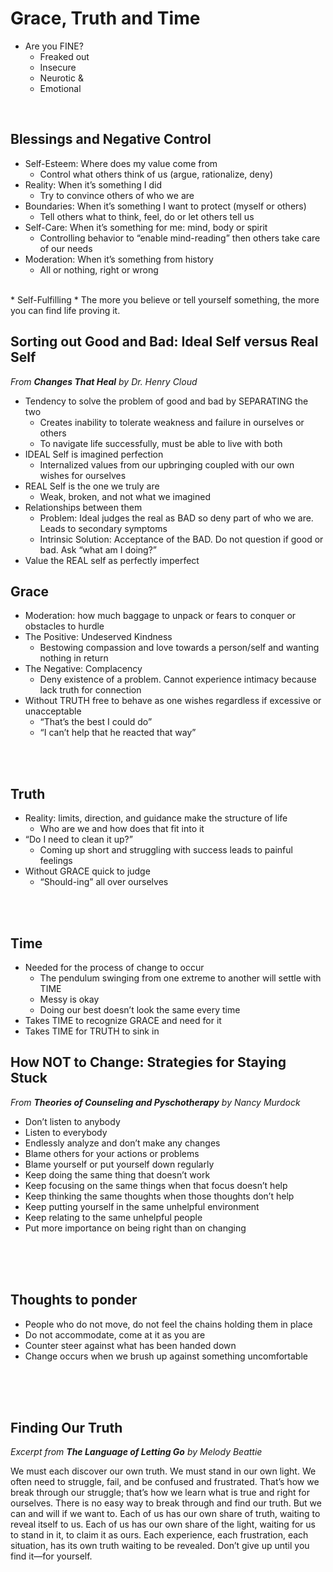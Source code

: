 # Grace, Truth and Time

* Are you FINE?
    * Freaked out
    * Insecure
    * Neurotic &
    * Emotional

<br>

## Blessings and Negative Control

* Self-Esteem: Where does my value come from
  * Control what others think of us (argue, rationalize, deny)
* Reality: When it’s something I did
  * Try to convince others of who we are
* Boundaries: When it’s something I want to protect (myself or others)
  * Tell others what to think, feel, do or let others tell us
* Self-Care: When it’s something for me: mind, body or spirit
  * Controlling behavior to “enable mind-reading” then others take care of our needs
* Moderation: When it’s something from history
  * All or nothing, right or wrong
<br>
* Self-Fulfilling
  * The more you believe or tell yourself something, the more you can find life proving it.

<br>

## Sorting out Good and Bad: Ideal Self versus Real Self

*From **Changes That Heal** by Dr. Henry Cloud*

* Tendency to solve the problem of good and bad by SEPARATING the two
  * Creates inability to tolerate weakness and failure in ourselves or others
  * To navigate life successfully, must be able to live with both
* IDEAL Self is imagined perfection
  * Internalized values from our upbringing coupled with our own wishes for ourselves
* REAL Self is the one we truly are
  * Weak, broken, and not what we imagined
* Relationships between them
  * Problem: Ideal judges the real as BAD so deny part of who we are. Leads to secondary symptoms
  * Intrinsic Solution: Acceptance of the BAD. Do not question if good or bad. Ask “what am I doing?”
* Value the REAL self as perfectly imperfect

<div class="page"></div>

## Grace

* Moderation: how much baggage to unpack or fears to conquer or obstacles to hurdle
* The Positive: Undeserved Kindness
  * Bestowing compassion and love towards a person/self and wanting nothing in return
* The Negative: Complacency
  * Deny existence of a problem. Cannot experience intimacy because lack truth for connection
* Without TRUTH free to behave as one wishes regardless if excessive or unacceptable
  * “That’s the best I could do”
  * “I can’t help that he reacted that way”

<br><br>

## Truth

* Reality: limits, direction, and guidance make the structure of life
  * Who are we and how does that fit into it
* “Do I need to clean it up?”
  * Coming up short and struggling with success leads to painful feelings
* Without GRACE quick to judge
  * “Should-ing” all over ourselves

<br><br>

## Time

* Needed for the process of change to occur
  * The pendulum swinging from one extreme to another will settle with TIME
  * Messy is okay
  * Doing our best doesn’t look the same every time
* Takes TIME to recognize GRACE and need for it
* Takes TIME for TRUTH to sink in

<div class="page"></div>

## How NOT to Change: Strategies for Staying Stuck

*From **Theories of Counseling and Pyschotherapy** by Nancy Murdock*

* Don’t listen to anybody
* Listen to everybody
* Endlessly analyze and don’t make any changes
* Blame others for your actions or problems
* Blame yourself or put yourself down regularly
* Keep doing the same thing that doesn’t work
* Keep focusing on the same things when that focus doesn’t help
* Keep thinking the same thoughts when those thoughts don’t help
* Keep putting yourself in the same unhelpful environment
* Keep relating to the same unhelpful people
* Put more importance on being right than on changing

<br><br><br>

## Thoughts to ponder

* People who do not move, do not feel the chains holding them in place
* Do not accommodate, come at it as you are
* Counter steer against what has been handed down
* Change occurs when we brush up against something uncomfortable

<br><br><br>

## Finding Our Truth

*Excerpt from **The Language of Letting Go** by Melody Beattie*

  We must each discover our own truth. We must stand in our own light. We often need to struggle, fail, and be
confused and frustrated. That’s how we break through our struggle; that’s how we learn what is true and right
for ourselves. There is no easy way to break through and find our truth. But we can and will if we want to. Each
of us has our own share of truth, waiting to reveal itself to us. Each of us has our own share of the light,
waiting for us to stand in it, to claim it as ours. Each experience, each frustration, each situation, has its own
truth waiting to be revealed. Don’t give up until you find it—for yourself.